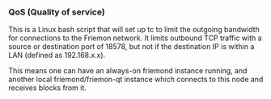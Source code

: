 ### QoS (Quality of service) ###

This is a Linux bash script that will set up tc to limit the outgoing bandwidth for connections to the Friemon network. It limits outbound TCP traffic with a source or destination port of 18578, but not if the destination IP is within a LAN (defined as 192.168.x.x).

This means one can have an always-on friemond instance running, and another local friemond/friemon-qt instance which connects to this node and receives blocks from it.
